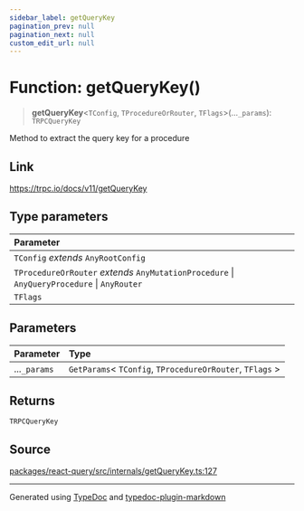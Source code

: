 ```yaml
---
sidebar_label: getQueryKey
pagination_prev: null
pagination_next: null
custom_edit_url: null
---
```


# Function: getQueryKey()

> **getQueryKey**\<`TConfig`, `TProcedureOrRouter`, `TFlags`\>(...`_params`): `TRPCQueryKey`

Method to extract the query key for a procedure

## Link

https://trpc.io/docs/v11/getQueryKey

## Type parameters

| Parameter                                                                                   |
| :------------------------------------------------------------------------------------------ |
| `TConfig` _extends_ `AnyRootConfig`                                                         |
| `TProcedureOrRouter` _extends_ `AnyMutationProcedure` \| `AnyQueryProcedure` \| `AnyRouter` |
| `TFlags`                                                                                    |

## Parameters

| Parameter    | Type                                                       |
| :----------- | :--------------------------------------------------------- |
| ...`_params` | `GetParams`< `TConfig`, `TProcedureOrRouter`, `TFlags` \> |

## Returns

`TRPCQueryKey`

## Source

[packages/react-query/src/internals/getQueryKey.ts:127](https://github.com/trpc/trpc/blob/caccce64/packages/react-query/src/internals/getQueryKey.ts#L127)

---

Generated using [TypeDoc](https://typedoc.org/) and [typedoc-plugin-markdown](https://www.npmjs.com/package/typedoc-plugin-markdown)
